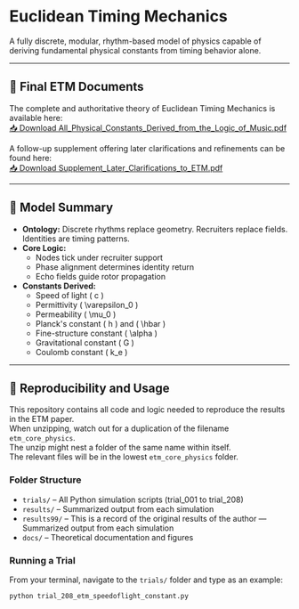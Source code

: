 # Euclidean Timing Mechanics 

A fully discrete, modular, rhythm-based model of physics capable of deriving fundamental physical constants from timing behavior alone.

---

## 📄 Final ETM Documents

The complete and authoritative theory of Euclidean Timing Mechanics is available here:  
[📥 Download All_Physical_Constants_Derived_from_the_Logic_of_Music.pdf](docs/All_Physical_Constants_Derived_from_the_Logic_of_Music.pdf)

A follow-up supplement offering later clarifications and refinements can be found here:  
[📥 Download Supplement_Later_Clarifications_to_ETM.pdf](docs/Supplement_Later_Clarifications_to_ETM.pdf)

---

## 🧠 Model Summary

- **Ontology:** Discrete rhythms replace geometry. Recruiters replace fields. Identities are timing patterns.
- **Core Logic:**
  - Nodes tick under recruiter support
  - Phase alignment determines identity return
  - Echo fields guide rotor propagation
- **Constants Derived:**
  - Speed of light \( c \)
  - Permittivity \( \varepsilon_0 \)
  - Permeability \( \mu_0 \)
  - Planck's constant \( h \) and \( \hbar \)
  - Fine-structure constant \( \alpha \)
  - Gravitational constant \( G \)
  - Coulomb constant \( k_e \)

---

## 🧪 Reproducibility and Usage

This repository contains all code and logic needed to reproduce the results in the ETM paper.  
When unzipping, watch out for a duplication of the filename `etm_core_physics`.  
The unzip might nest a folder of the same name within itself.  
The relevant files will be in the lowest `etm_core_physics` folder.

### Folder Structure

- `trials/` – All Python simulation scripts (trial_001 to trial_208)
- `results/` – Summarized output from each simulation
- `results99/` – This is a record of the original results of the author — Summarized output from each simulation
- `docs/` – Theoretical documentation and figures

### Running a Trial

From your terminal, navigate to the `trials/` folder and type as an example:

```bash
python trial_208_etm_speedoflight_constant.py


